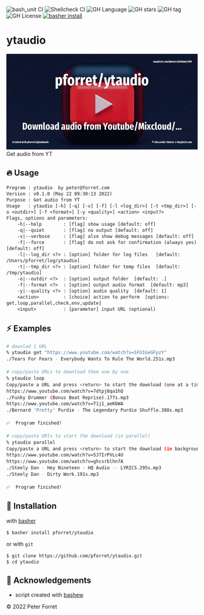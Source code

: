 ![bash_unit CI](https://github.com/pforret/ytaudio/workflows/bash_unit%20CI/badge.svg)
![Shellcheck CI](https://github.com/pforret/ytaudio/workflows/Shellcheck%20CI/badge.svg)
![GH Language](https://img.shields.io/github/languages/top/pforret/ytaudio)
![GH stars](https://img.shields.io/github/stars/pforret/ytaudio)
![GH tag](https://img.shields.io/github/v/tag/pforret/ytaudio)
![GH License](https://img.shields.io/github/license/pforret/ytaudio)
[![basher install](https://img.shields.io/badge/basher-install-white?logo=gnu-bash&style=flat)](https://basher.gitparade.com/package/)

# ytaudio

![](assets/unsplash.youtube.jpg)
Get audio from YT

## 🔥 Usage

```
Program : ytaudio  by peter@forret.com
Version : v0.1.0 (May 22 09:30:13 2022)
Purpose : Get audio from YT
Usage   : ytaudio [-h] [-q] [-v] [-f] [-l <log_dir>] [-t <tmp_dir>] [-o <outdir>] [-f <format>] [-y <quality>] <action> <input?>
Flags, options and parameters:
    -h|--help        : [flag] show usage [default: off]
    -q|--quiet       : [flag] no output [default: off]
    -v|--verbose     : [flag] also show debug messages [default: off]
    -f|--force       : [flag] do not ask for confirmation (always yes) [default: off]
    -l|--log_dir <?> : [option] folder for log files   [default: /Users/pforret/log/ytaudio]
    -t|--tmp_dir <?> : [option] folder for temp files  [default: /tmp/ytaudio]
    -o|--outdir <?>  : [option] output folder  [default: .]
    -f|--format <?>  : [option] output audio format  [default: mp3]
    -y|--quality <?> : [option] audio quality  [default: 1]
    <action>         : [choice] action to perform  [options: get,loop,parallel,check,env,update]
    <input>          : [parameter] input URL (optional)
```

## ⚡️ Examples

```bash
# downlad 1 URL
% ytaudio get "https://www.youtube.com/watch?v=SFU1GeGFpzY"
./Tears For Fears - Everybody Wants To Rule The World.251s.mp3

# copy/paste URLs to download them one by one
% ytaudio loop
Copy/paste a URL and press <return> to start the download (one at a time)
https://www.youtube.com/watch?v=7dtpj8qa1hQ
./Funky Drummer (Bonus Beat Reprise).177s.mp3
https://www.youtube.com/watch?v=T1j1_aeK6WA
./Bernard 'Pretty' Purdie - The Legendary Purdie Shuffle.388s.mp3

✅  Program finished!

# copy/paste URls to start the download (in parallel)
% ytaudio parallel                                         
Copy/paste a URL and press <return> to start the download (in background)
https://www.youtube.com/watch?v=5J7IrPVLc4U                                    
https://www.youtube.com/watch?v=ghcsrblhn7A
./Steely Dan - Hey Nineteen - HQ Audio -- LYRICS.295s.mp3
./Steely Dan - Dirty Work.191s.mp3

✅  Program finished!
```

## 🚀 Installation

with [basher](https://github.com/basherpm/basher)

	$ basher install pforret/ytaudio

or with `git`

	$ git clone https://github.com/pforret/ytaudio.git
	$ cd ytaudio

## 📝 Acknowledgements

* script created with [bashew](https://github.com/pforret/bashew)

&copy; 2022 Peter Forret
